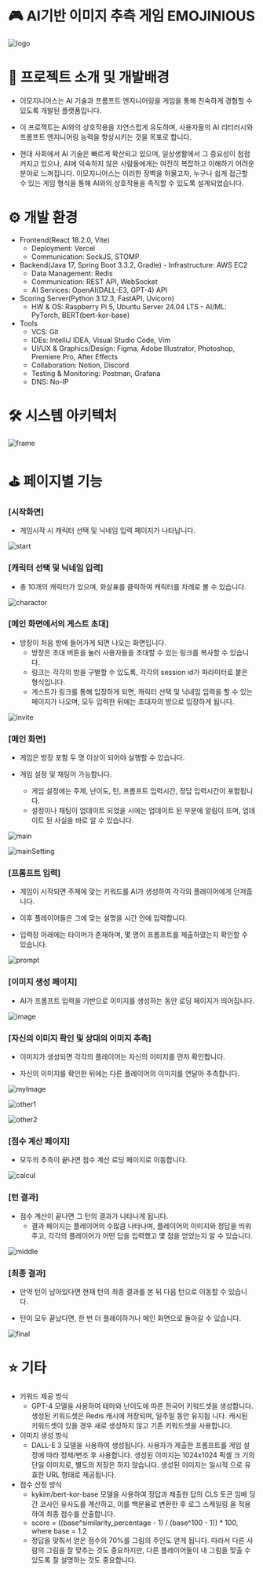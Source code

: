 # 🎮 AI기반 이미지 추측 게임 EMOJINIOUS

![logo](/images/logo.png)

# 📃 프로젝트 소개 및 개발배경

- 이모지니어스는 AI 기술과 프롬프트 엔지니어링을 게임을 통해 친숙하게 경험할 수 있도록 개발된 플랫폼입니다.

- 이 프로젝트는 AI와의 상호작용을 자연스럽게 유도하며, 사용자들의 AI 리터러시와 프롬프트 엔지니어링 능력을 향상시키는 것을 목표로 합니다.

- 현대 사회에서 AI 기술은 빠르게 확산되고 있으며, 일상생활에서 그 중요성이 점점 커지고 있으나, AI에 익숙하지 않은 사람들에게는 여전히 복잡하고 이해하기 어려운 분야로 느껴집니다. 이모지니어스는 이러한 장벽을 허물고자, 누구나 쉽게 접근할 수 있는 게임 형식을 통해 AI와의 상호작용을 촉직할 수 있도록 설계되었습니다.

# ⚙️ 개발 환경

- Frontend(React 18.2.0, Vite)
  - Deployment: Vercel
  - Communication: SockJS, STOMP
- Backend(Java 17, Spring Boot 3.3.2, Gradle) - Infrastructure: AWS EC2
  - Data Management: Redis
  - Communication: REST API, WebSocket
  - AI Services: OpenAI(DALL-E3, GPT-4) API
- Scoring Server(Python 3.12.3, FastAPI, Uvicorn)
  - HW & OS: Raspberry Pi 5, Ubuntu Server 24.04 LTS - AI/ML: PyTorch, BERT(bert-kor-base)
- Tools
  - VCS: Git
  - IDEs: IntelliJ IDEA, Visual Studio Code, Vim
  - UI/UX & Graphics/Design: Figma, Adobe Illustrator, Photoshop, Premiere Pro, After Effects
  - Collaboration: Notion, Discord
  - Testing & Monitoring: Postman, Grafana
  - DNS: No-IP

# 🛠️ 시스템 아키텍처

![frame](/images/frame.png)

# ⛳️ 페이지별 기능

### [시작화면]

- 게임시작 시 캐릭터 선택 및 닉네임 입력 페이지가 나타납니다.

![start](/images/start.png)

### [캐릭터 선택 및 닉네임 입력]

- 총 10개의 캐릭터가 있으며, 화살표를 클릭하여 캐릭터를 차례로 볼 수 있습니다. 

![charactor](/images/charactor.png)

### [메인 화면에서의 게스트 초대]

- 방장이 처음 방에 들어가게 되면 나오는 화면입니다.
  - 방장은 초대 버튼을 눌러 사용자들을 초대할 수 있는 링크를 복사할 수 있습니다.
  - 링크는 각각의 방을 구별할 수 있도록, 각각의 session id가 파라미터로 붙은 형식입니다.
  - 게스트가 링크를 통해 입장하게 되면, 캐릭터 선택 및 닉네임 입력을 할 수 있는 페이지가 나오며, 모두 입력한 뒤에는 초대자의 방으로 입장하게 됩니다.

![invite](/images/invite.png)

### [메인 화면]

- 게임은 방장 포함 두 명 이상이 되어야 실행할 수 있습니다.

- 게임 설정 및 채팅이 가능합니다.
  - 게임 설정에는 주제, 난이도, 턴, 프롬프트 입력시간, 정답 입력시간이 포함됩니다. 
  - 설정이나 채팅이 업데이트 되었을 시에는 업데이트 된 부분에 알림이 뜨며, 업데이트 된 사실을 바로 알 수 있습니다.   

![main](/images/main.png)

![mainSetting](/images/mainSetting.png)

### [프롬프트 입력]

- 게임이 시작되면 주제에 맞는 키워드를 AI가 생성하여 각각의 플레이어에게 던져줍니다.

- 이후 플레이어들은 그에 맞는 설명을 시간 안에 입력합니다.

- 입력창 아래에는 타이머가 존재하며, 몇 명이 프롬프트를 제출하였는지 확인할 수 있습니다. 

![prompt](/images/prompt.png)

### [이미지 생성 페이지]

- AI가 프롬프트 입력을 기반으로 이미지를 생성하는 동안 로딩 페이지가 띄어집니다.

![image](/images/image.png)

### [자신의 이미지 확인 및 상대의 이미지 추측]

- 이미지가 생성되면 각각의 플레이어는 자신의 이미지를 먼저 확인합니다.

- 자신의 이미지를 확인한 뒤에는 다른 플레이어의 이미지를 연달아 추측합니다.

![myImage](/images/myImage.png)

![other1](/images/other1.png)

![other2](/images/other2.png)

### [점수 계산 페이지]

- 모두의 추측이 끝나면 점수 계산 로딩 페이지로 이동합니다.

![calcul](/images/calcul.png)


### [턴 결과]

- 점수 계산이 끝나면 그 턴의 결과가 나타나게 됩니다.
  - 결과 페이지는 플레이어의 수많큼 나타나며, 플레이어의 이미지와 정답을 띄워주고, 각각의 플레이어가 어떤 답을 입력했고 몇 점을 얻었는지 알 수 있습니다.

![middle](/images/middle.png)

### [최종 결과]

- 만약 턴이 남아있다면 현재 턴의 최종 결과를 본 뒤 다음 턴으로 이동할 수 있습니다.

- 턴이 모두 끝났다면, 한 번 더 플레이하거나 메인 화면으로 돌아갈 수 있습니다. 

![final](/images/final.png)

# ⭐️ 기타

- 키워드 제공 방식
  - GPT-4 모델을 사용하여 테마와 난이도에 따른 한국어 키워드셋을 생성합니다. 생성된 키워드셋은 Redis 캐시에 저장되며, 일주일 동안 유지됩 니다. 캐시된 키워드셋이 있을 경우 새로 생성하지 않고 기존 키워드셋을 사용합니다.
- 이미지 생성 방식
  - DALL-E 3 모델을 사용하여 생성됩니다. 사용자가 제출한 프롬프트를 게임 설정에 따라 정제/변조 후 사용합니다. 생성된 이미지는 1024x1024 픽셀 크 기의 단일 이미지로, 별도의 저장은 하지 않습니다. 생성된 이미지는 일시적 으로 유효한 URL 형태로 제공됩니다.
- 점수 산정 방식
  - kykim/bert-kor-base 모델을 사용하여 정답과 제출한 답의 CLS 토큰 임베 딩 간 코사인 유사도를 계산하고, 이를 백분율로 변환한 후 로그 스케일링 을 적용하여 최종 점수를 산출합니다.
  - score = ((base^similarity_percentage - 1) / (base^100 - 1)) * 100, where base = 1.2
  - 정답을 맞춰서 얻은 점수의 70%를 그림의 주인도 얻게 됩니다. 따라서 다른 사람의 그림을 잘 맞추는 것도 중요하지만, 다른 플레이어들이 내 그림을 맞출 수 있도록 잘 설명하는 것도 중요합니다.
